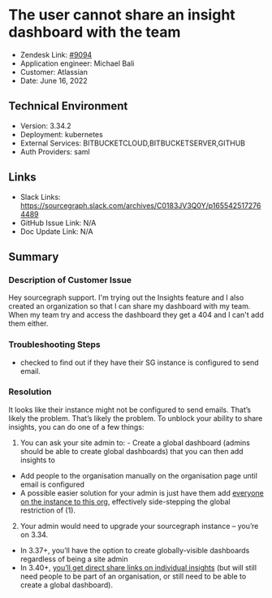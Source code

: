 
# The user cannot share an insight dashboard with the team <!-- Ticket Title  Hint: include keywords to make it searchable -->

- Zendesk Link: [#9094](https://sourcegraph.zendesk.com/agent/tickets/9094)
- Application engineer: Michael Bali
- Customer: Atlassian <!-- Redact if this contains personally identifying information -->
- Date: June 16, 2022

<!-- Data populated from integration, speak to Ben Gordon or Michael Bali if not working -->
<!-- During Internal team trial, fill missing data manually (we are waiting for all data to sync) -->

## Technical Environment
- Version: 3.34.2​
- Deployment: kubernetes
- External Services: BITBUCKETCLOUD,BITBUCKETSERVER,GITHUB
- Auth Providers: saml


## Links
<!-- Data for application engineer manual entry -->
- Slack Links: https://sourcegraph.slack.com/archives/C0183JV3Q0Y/p1655425172764489
- GitHub Issue Link: N/A
- Doc Update Link: N/A

## Summary
### Description of Customer Issue
Hey sourcegraph support. I'm trying out the Insights feature and I also created an organization so that I can share my dashboard with my team. When my team try and access the dashboard they get a 404 and I can't add them either.

### Troubleshooting Steps
- checked to find out if they have their SG instance is configured to send email.

### Resolution
It looks like their instance might not be configured to send emails. That’s likely the problem.
That’s likely the problem.
To unblock your ability to share insights, you can do one of a few things:

1. You can ask your site admin to:
- Create a global dashboard (admins should be able to create global dashboards) that you can then add insights to
- Add people to the organisation manually on the organisation page until email is configured
- A possible easier solution for your admin is just have them add [everyone on the instance to this org](https://docs.sourcegraph.com/admin/organizations), effectively side-stepping the global restriction of (1).
2.  Your admin would need to upgrade your sourcegraph instance – you’re on 3.34.
- In 3.37+, you’ll have the option to create globally-visible dashboards regardless of being a site admin
- In 3.40+, [you’ll get direct share links on individual insights](https://about.sourcegraph.com/blog/release/3.40) (but will still need people to be part of an organisation, or still need to be able to create a global dashboard).
